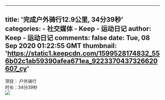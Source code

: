 
---
title: '完成户外骑行12.9公里, 34分39秒'
categories: 
    - 社交媒体
    - Keep - 运动日记
author: Keep - 运动日记
comments: false
date: Tue, 08 Sep 2020 01:22:55 GMT
thumbnail: 'https://static1.keepcdn.com/1599528174832_556b02c1ab59390afea671ea_9223370437326620607_cy'
---

<div>   
项目： 户外骑行 <br>时长：34分39秒<br><img src="https://static1.keepcdn.com/1599528174832_556b02c1ab59390afea671ea_9223370437326620607_cy" referrerpolicy="no-referrer">  
</div>
            